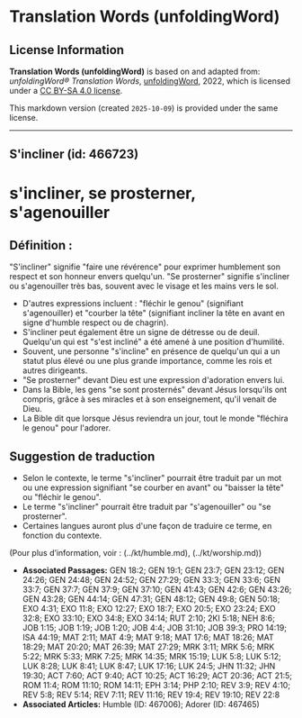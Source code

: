 # Translation Words (unfoldingWord)

## License Information

**Translation Words (unfoldingWord)** is based on and adapted from: _unfoldingWord® Translation Words_, [unfoldingWord](https://unfoldingword.org/utw), 2022, which is licensed under a [CC BY-SA 4.0 license](https://creativecommons.org/licenses/by-sa/4.0/legalcode.en).

This markdown version (created `2025-10-09`) is provided under the same license.



--------------------------------

## S'incliner (id: 466723)

s'incliner, se prosterner, s'agenouiller
========================================

Définition :
------------

"S'incliner" signifie "faire une révérence" pour exprimer humblement son respect et son honneur envers quelqu'un. "Se prosterner" signifie s'incliner ou s'agenouiller très bas, souvent avec le visage et les mains vers le sol.

* D'autres expressions incluent : "fléchir le genou" (signifiant s'agenouiller) et "courber la tête" (signifiant incliner la tête en avant en signe d'humble respect ou de chagrin).
* S'incliner peut également être un signe de détresse ou de deuil. Quelqu'un qui est "s'est incliné" a été amené à une position d'humilité.
* Souvent, une personne "s'incline" en présence de quelqu'un qui a un statut plus élevé ou une plus grande importance, comme les rois et autres dirigeants.
* "Se prosterner" devant Dieu est une expression d'adoration envers lui.
* Dans la Bible, les gens "se sont prosternés" devant Jésus lorsqu'ils ont compris, grâce à ses miracles et à son enseignement, qu'il venait de Dieu.
* La Bible dit que lorsque Jésus reviendra un jour, tout le monde "fléchira le genou" pour l'adorer.

Suggestion de traduction
------------------------

* Selon le contexte, le terme "s'incliner" pourrait être traduit par un mot ou une expression signifiant "se courber en avant" ou "baisser la tête" ou "fléchir le genou".
* Le terme "s'incliner" pourrait être traduit par "s'agenouiller" ou "se prosterner".
* Certaines langues auront plus d'une façon de traduire ce terme, en fonction du contexte.

(Pour plus d’information, voir : (../kt/humble.md), (../kt/worship.md))

* **Associated Passages:** GEN 18:2; GEN 19:1; GEN 23:7; GEN 23:12; GEN 24:26; GEN 24:48; GEN 24:52; GEN 27:29; GEN 33:3; GEN 33:6; GEN 33:7; GEN 37:7; GEN 37:9; GEN 37:10; GEN 41:43; GEN 42:6; GEN 43:26; GEN 43:28; GEN 44:14; GEN 47:31; GEN 48:12; GEN 49:8; GEN 50:18; EXO 4:31; EXO 11:8; EXO 12:27; EXO 18:7; EXO 20:5; EXO 23:24; EXO 32:8; EXO 33:10; EXO 34:8; EXO 34:14; RUT 2:10; 2KI 5:18; NEH 8:6; JOB 1:15; JOB 1:19; JOB 1:20; JOB 4:4; JOB 31:10; JOB 39:3; PRO 14:19; ISA 44:19; MAT 2:11; MAT 4:9; MAT 9:18; MAT 17:6; MAT 18:26; MAT 18:29; MAT 20:20; MAT 26:39; MAT 27:29; MRK 3:11; MRK 5:6; MRK 5:22; MRK 5:33; MRK 7:25; MRK 14:35; MRK 15:19; LUK 5:8; LUK 5:12; LUK 8:28; LUK 8:41; LUK 8:47; LUK 17:16; LUK 24:5; JHN 11:32; JHN 19:30; ACT 7:60; ACT 9:40; ACT 10:25; ACT 16:29; ACT 20:36; ACT 21:5; ROM 11:4; ROM 11:10; ROM 14:11; EPH 3:14; PHP 2:10; REV 3:9; REV 4:10; REV 5:8; REV 5:14; REV 7:11; REV 11:16; REV 19:4; REV 19:10; REV 22:8
* **Associated Articles:** Humble (ID: 467006); Adorer (ID: 467465)

